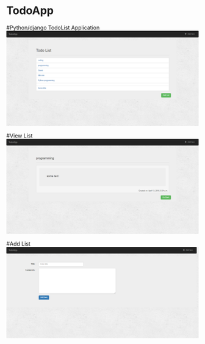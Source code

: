 # TodoApp
#Python/django TodoList Application
![](images/pg1.png)


#View List
![](images/pg3.png)


#Add List
![](images/pg2.png)

